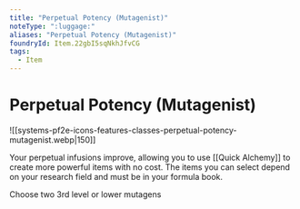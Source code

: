```yaml
---
title: "Perpetual Potency (Mutagenist)"
noteType: ":luggage:"
aliases: "Perpetual Potency (Mutagenist)"
foundryId: Item.22gbI5sqNkhJfvCG
tags:
  - Item
---
```


# Perpetual Potency (Mutagenist)
![[systems-pf2e-icons-features-classes-perpetual-potency-mutagenist.webp|150]]

Your perpetual infusions improve, allowing you to use [[Quick Alchemy]] to create more powerful items with no cost. The items you can select depend on your research field and must be in your formula book.

Choose two 3rd level or lower mutagens
